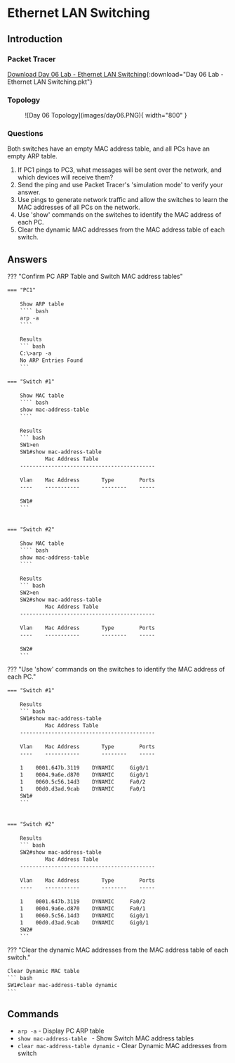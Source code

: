 # Ethernet LAN Switching

## Introduction

### Packet Tracer

[Download Day 06 Lab - Ethernet LAN Switching](../assets/common-assets/Day%2006%20Lab%20-%20Ethernet%20LAN%20Switching.pkt){:download="Day 06 Lab - Ethernet LAN Switching.pkt"}

### Topology

<figure markdown>
  ![Day 06 Topology](images/day06.PNG){ width="800" }
  <figcaption></figcaption>
</figure>

### Questions

Both switches have an empty MAC address table, and all PCs have an empty ARP table.

1.  If PC1 pings to PC3, what messages will be sent over the network, and which devices will receive them?
2.  Send the ping and use Packet Tracer's 'simulation mode' to verify your answer.
3.  Use pings to generate network traffic and allow the switches to learn the MAC addresses of all PCs on the network.
4.  Use 'show' commands on the switches to identify the MAC address of each PC.
5.  Clear the dynamic MAC addresses from the MAC address table of each switch.

## Answers

??? "Confirm PC ARP Table and Switch MAC address tables"

    === "PC1"
        
        Show ARP table
        ```` bash
        arp -a
        ````

        Results
        ``` bash
        C:\>arp -a
        No ARP Entries Found
        ```

    === "Switch #1"

        Show MAC table
        ```` bash
        show mac-address-table
        ````

        Results
        ``` bash
        SW1>en
        SW1#show mac-address-table
                Mac Address Table
        -------------------------------------------

        Vlan    Mac Address       Type        Ports
        ----    -----------       --------    -----

        SW1#
        ```


    === "Switch #2"

        Show MAC table
        ```` bash
        show mac-address-table
        ````

        Results
        ``` bash
        SW2>en
        SW2#show mac-address-table
                Mac Address Table
        -------------------------------------------

        Vlan    Mac Address       Type        Ports
        ----    -----------       --------    -----

        SW2#
        ```      

??? "Use 'show' commands on the switches to identify the MAC address of each PC."

    === "Switch #1"

        Results
        ``` bash
        SW1#show mac-address-table 
                Mac Address Table
        -------------------------------------------

        Vlan    Mac Address       Type        Ports
        ----    -----------       --------    -----

        1    0001.647b.3119    DYNAMIC     Gig0/1
        1    0004.9a6e.d870    DYNAMIC     Gig0/1
        1    0060.5c56.14d3    DYNAMIC     Fa0/2
        1    00d0.d3ad.9cab    DYNAMIC     Fa0/1
        SW1#
        ```


    === "Switch #2"

        Results
        ``` bash
        SW2#show mac-address-table 
                Mac Address Table
        -------------------------------------------

        Vlan    Mac Address       Type        Ports
        ----    -----------       --------    -----

        1    0001.647b.3119    DYNAMIC     Fa0/2
        1    0004.9a6e.d870    DYNAMIC     Fa0/1
        1    0060.5c56.14d3    DYNAMIC     Gig0/1
        1    00d0.d3ad.9cab    DYNAMIC     Gig0/1 
        SW2#
        ``` 

??? "Clear the dynamic MAC addresses from the MAC address table of each switch."

    Clear Dynamic MAC table
    ``` bash
    SW1#clear mac-address-table dynamic
    ```

## Commands

* `arp -a` - Display PC ARP table
* `show mac-address-table ` - Show Switch MAC address tables
* `clear mac-address-table dynamic` - Clear Dynamic MAC addresses from switch
